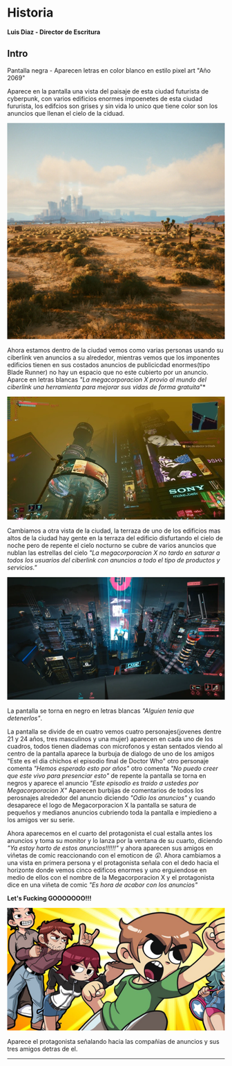 # Historia
**Luis Diaz - Director de Escritura**

## Intro

Pantalla negra - Aparecen letras en color blanco en estilo pixel art "Año 2069"

Aparece en la pantalla una vista del paisaje de esta ciudad futurista de cyberpunk, con varios edificios enormes impoenetes de esta ciudad fururista, los edifcios son grises y sin vida lo unico que tiene color son los anuncios que llenan el cielo de la ciduad.

![Paramo de la Ciudad Cyberpunk vista de lejos](image.png)

Ahora estamos dentro de la ciudad vemos como varias personas usando su ciberlink ven anuncios a su alrededor, mientras vemos que los imponentes edificios tienen en sus costados anuncios de publicicdad enormes(tipo Blade Runner) no hay un espacio que no este cubierto por un anuncio. Aparce en letras blancas *"La megacorporacion X provio al mundo del ciberlink una herramienta para mejorar sus vidas de forma gratuita*"*

![Centro de la Ciudad Cyberpunk](image-1.png)

Cambiamos a otra vista de la ciudad, la terraza de uno de los edificios mas altos de la ciudad hay gente en la terraza del edificio disfurtando el cielo de noche pero de repente el cielo nocturno se cubre de varios anuncios que nublan las estrellas del cielo *"La megacorporacion X no tardo en saturar a todos los usuarios del ciberlink con anuncios a todo el tipo de productos y servicios."*

![Terraza del cielo nocturno de la Ciudad Cyberpunk](image-2.png)

La pantalla se torna en negro en letras blancas *"Alguien tenia que detenerlos"*.

La pantalla se divide de en cuatro vemos cuatro personajes(jovenes dentre 21 y 24 años, tres masculinos y una mujer) aparecen en cada uno de los cuadros, todos tienen diademas con microfonos y estan sentados viendo al centro de la pantalla aparece la burbuja de dialogo de uno de los amigos "Este es el dia chichos el episodio final de Doctor Who" otro personaje comenta *"Hemos esperado esto por años"* otro comenta *"No puedo creer que este vivo para presenciar esto"* de repente la pantalla se torna en negros y aparece el anuncio *"Este episodio es traido a ustedes por Megacorporacion X"* Aparecen burbijas de comentarios de todos los perosnajes alrededor del anuncio diciendo *"Odio los anuncios"* y cuando desaparece el logo de Megacorporacion X la pantalla se satura de pequeños y medianos anuncios cubriendo toda la pantalla e impiedieno a los amigos ver su serie.

Ahora aparecemos en el cuarto del protagonista el cual estalla antes los anuncios y toma su monitor y lo lanza por la ventana de su cuarto, diciendo *"Ya estoy harto de estos anuncios!!!!!!"* y ahora aparecen sus amigos en viñetas de comic reaccionando con el emoticon de *😲*. Ahora cambiamos a una vista en primera persona y el protagonista señala con el dedo hacia el horizonte donde vemos cinco edificos enormes y uno erguiendose en medio de ellos con el nombre de la Megacorporacion X y el protagonista dice en una viñeta de comic *"Es hora de acabor con los anuncios"*

**Let's Fucking GOOOOOOO!!!**

![Idea de Portada](image-3.png)

Aparece el protagonista señalando hacia las compañias de anuncios y sus tres amigos detras de el.

---